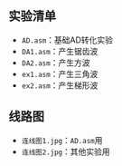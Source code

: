 
## 实验清单
- `AD.asm`：基础AD转化实验
- `DA1.asm`：产生锯齿波
- `DA2.asm`：产生方波
- `ex1.asm`：产生三角波
- `ex2.asm`：产生梯形波

## 线路图
- `连线图1.jpg`：`AD.asm`用
- `连线图2.jpg`：其他实验用